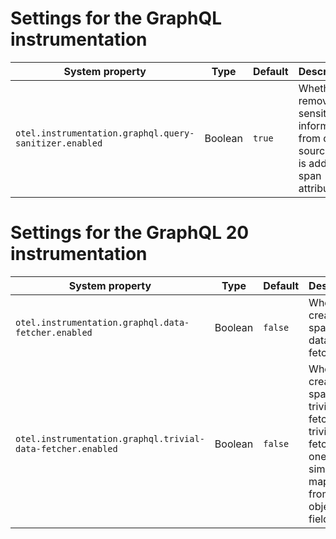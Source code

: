 # Settings for the GraphQL instrumentation

| System property                                        | Type    | Default | Description                                                                                |
|--------------------------------------------------------|---------|---------|--------------------------------------------------------------------------------------------|
| `otel.instrumentation.graphql.query-sanitizer.enabled` | Boolean | `true`  | Whether to remove sensitive information from query source that is added as span attribute. |

# Settings for the GraphQL 20 instrumentation

| System property                                             | Type    | Default | Description                                                                                                                       |
|-------------------------------------------------------------|---------|---------|-----------------------------------------------------------------------------------------------------------------------------------|
| `otel.instrumentation.graphql.data-fetcher.enabled`         | Boolean | `false` | Whether to create spans for data fetchers.                                                                                        |
| `otel.instrumentation.graphql.trivial-data-fetcher.enabled` | Boolean | `false` | Whether to create spans for trivial data fetchers. A trivial data fetcher is one that simply maps data from an object to a field. |
